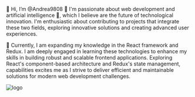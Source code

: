 👋 Hi, I’m @Andrea9808
👀 I'm passionate about web development and artificial intelligence 🧠, which I believe are the future of technological innovation.
I'm enthusiastic about contributing to projects that integrate these two fields, exploring innovative solutions and creating advanced user experiences.

🌱 Currently, I am expanding my knowledge in the React framework and Redux. 
I am deeply engaged in learning these technologies to enhance my skills in building robust and scalable frontend applications. 
Exploring React's component-based architecture and Redux's state management,
capabilities excites me as I strive to deliver efficient and maintainable solutions for modern web development challenges.

![logo](https://github.com/Andrea9808/Andrea9808/assets/144454015/112cdc8d-0018-473d-a46d-78b99d4bf1d3)

